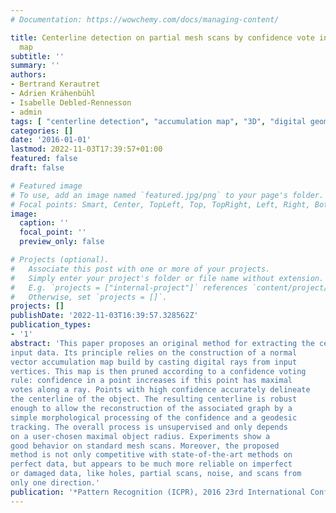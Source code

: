 ```yaml
---
# Documentation: https://wowchemy.com/docs/managing-content/

title: Centerline detection on partial mesh scans by confidence vote in accumulation
  map
subtitle: ''
summary: ''
authors:
- Bertrand Kerautret
- Adrien Krähenbühl
- Isabelle Debled-Rennesson
- admin
tags: [ "centerline detection", "accumulation map", "3D", "digital geometry", "mesh processing" ]
categories: []
date: '2016-01-01'
lastmod: 2022-11-03T17:39:57+01:00
featured: false
draft: false

# Featured image
# To use, add an image named `featured.jpg/png` to your page's folder.
# Focal points: Smart, Center, TopLeft, Top, TopRight, Left, Right, BottomLeft, Bottom, BottomRight.
image:
  caption: ''
  focal_point: ''
  preview_only: false

# Projects (optional).
#   Associate this post with one or more of your projects.
#   Simply enter your project's folder or file name without extension.
#   E.g. `projects = ["internal-project"]` references `content/project/deep-learning/index.md`.
#   Otherwise, set `projects = []`.
projects: []
publishDate: '2022-11-03T16:39:57.328562Z'
publication_types:
- '1'
abstract: 'This paper proposes an original method for extracting the centerline of 3D objects given only partial mesh scans as
input data. Its principle relies on the construction of a normal
vector accumulation map build by casting digital rays from input
vertices. This map is then pruned according to a confidence voting
rule: confidence in a point increases if this point has maximal
votes along a ray. Points with high confidence accurately delineate
the centerline of the object. The resulting centerline is robust
enough to allow the reconstruction of the associated graph by a
simple morphological processing of the confidence and a geodesic
tracking. The overall process is unsupervised and only depends
on a user-chosen maximal object radius. Experiments show a
good behavior on standard mesh scans. Moreover, the proposed
method is not only competitive with state-of-the-art methods on
perfect data, but appears to be much more reliable on imperfect
or damaged data, like holes, partial scans, noise, and scans from
only one direction.'
publication: '*Pattern Recognition (ICPR), 2016 23rd International Conference on*, Proceedings, pp 1376--1381, 2016, IEEE.'
---
```

